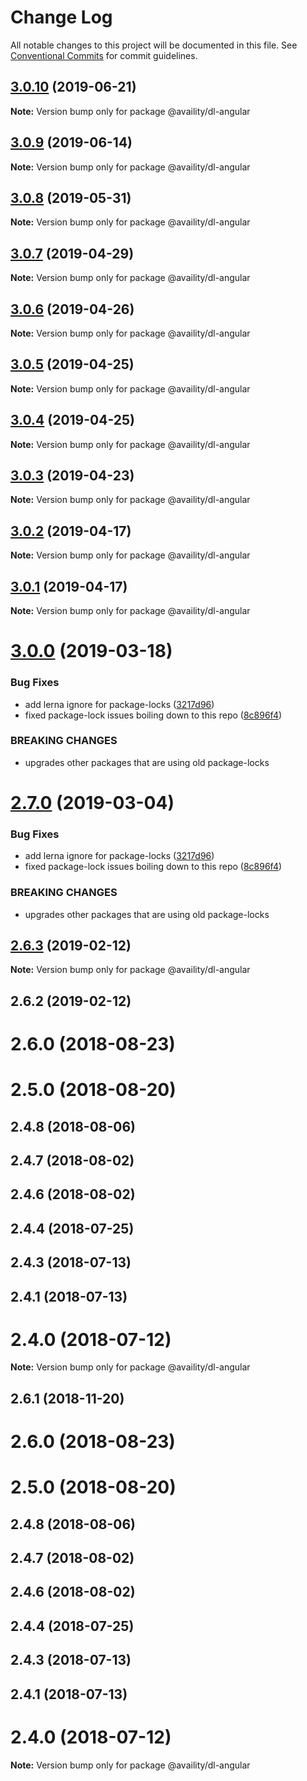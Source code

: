 # Change Log

All notable changes to this project will be documented in this file.
See [Conventional Commits](https://conventionalcommits.org) for commit guidelines.

## [3.0.10](https://github.com/Availity/sdk-js/compare/@availity/dl-angular@3.0.9...@availity/dl-angular@3.0.10) (2019-06-21)

**Note:** Version bump only for package @availity/dl-angular





## [3.0.9](https://github.com/Availity/sdk-js/compare/@availity/dl-angular@3.0.8...@availity/dl-angular@3.0.9) (2019-06-14)

**Note:** Version bump only for package @availity/dl-angular





## [3.0.8](https://github.com/Availity/sdk-js/compare/@availity/dl-angular@3.0.7...@availity/dl-angular@3.0.8) (2019-05-31)

**Note:** Version bump only for package @availity/dl-angular





## [3.0.7](https://github.com/Availity/sdk-js/compare/@availity/dl-angular@3.0.6...@availity/dl-angular@3.0.7) (2019-04-29)

**Note:** Version bump only for package @availity/dl-angular





## [3.0.6](https://github.com/Availity/sdk-js/compare/@availity/dl-angular@3.0.5...@availity/dl-angular@3.0.6) (2019-04-26)

**Note:** Version bump only for package @availity/dl-angular





## [3.0.5](https://github.com/Availity/sdk-js/compare/@availity/dl-angular@3.0.4...@availity/dl-angular@3.0.5) (2019-04-25)

**Note:** Version bump only for package @availity/dl-angular





## [3.0.4](https://github.com/Availity/sdk-js/compare/@availity/dl-angular@3.0.3...@availity/dl-angular@3.0.4) (2019-04-25)

**Note:** Version bump only for package @availity/dl-angular





## [3.0.3](https://github.com/Availity/sdk-js/compare/@availity/dl-angular@3.0.2...@availity/dl-angular@3.0.3) (2019-04-23)

**Note:** Version bump only for package @availity/dl-angular





## [3.0.2](https://github.com/Availity/sdk-js/compare/@availity/dl-angular@3.0.1...@availity/dl-angular@3.0.2) (2019-04-17)

**Note:** Version bump only for package @availity/dl-angular





## [3.0.1](https://github.com/Availity/sdk-js/compare/@availity/dl-angular@3.0.0...@availity/dl-angular@3.0.1) (2019-04-17)

**Note:** Version bump only for package @availity/dl-angular





# [3.0.0](https://github.com/Availity/sdk-js/compare/@availity/dl-angular@2.6.3...@availity/dl-angular@3.0.0) (2019-03-18)


### Bug Fixes

* add lerna ignore for package-locks ([3217d96](https://github.com/Availity/sdk-js/commit/3217d96))
* fixed package-lock issues boiling down to this repo ([8c896f4](https://github.com/Availity/sdk-js/commit/8c896f4))


### BREAKING CHANGES

* upgrades other packages that are using old package-locks





# [2.7.0](https://github.com/Availity/sdk-js/compare/@availity/dl-angular@2.6.3...@availity/dl-angular@2.7.0) (2019-03-04)


### Bug Fixes

* add lerna ignore for package-locks ([3217d96](https://github.com/Availity/sdk-js/commit/3217d96))
* fixed package-lock issues boiling down to this repo ([8c896f4](https://github.com/Availity/sdk-js/commit/8c896f4))


### BREAKING CHANGES

* upgrades other packages that are using old package-locks





## [2.6.3](https://github.com/Availity/sdk-js/compare/@availity/dl-angular@2.6.2...@availity/dl-angular@2.6.3) (2019-02-12)

**Note:** Version bump only for package @availity/dl-angular





## 2.6.2 (2019-02-12)



# 2.6.0 (2018-08-23)



# 2.5.0 (2018-08-20)



## 2.4.8 (2018-08-06)



## 2.4.7 (2018-08-02)



## 2.4.6 (2018-08-02)



## 2.4.4 (2018-07-25)



## 2.4.3 (2018-07-13)



## 2.4.1 (2018-07-13)



# 2.4.0 (2018-07-12)

**Note:** Version bump only for package @availity/dl-angular





<a name="2.6.1"></a>
## 2.6.1 (2018-11-20)



<a name="2.6.0"></a>
# 2.6.0 (2018-08-23)



<a name="2.5.0"></a>
# 2.5.0 (2018-08-20)



<a name="2.4.8"></a>
## 2.4.8 (2018-08-06)



<a name="2.4.7"></a>
## 2.4.7 (2018-08-02)



<a name="2.4.6"></a>
## 2.4.6 (2018-08-02)



<a name="2.4.4"></a>
## 2.4.4 (2018-07-25)



<a name="2.4.3"></a>
## 2.4.3 (2018-07-13)



<a name="2.4.1"></a>
## 2.4.1 (2018-07-13)



<a name="2.4.0"></a>
# 2.4.0 (2018-07-12)




**Note:** Version bump only for package @availity/dl-angular
